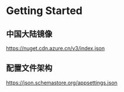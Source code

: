 # Getting Started


## 中国大陆镜像

https://nuget.cdn.azure.cn/v3/index.json

## 配置文件架构

https://json.schemastore.org/appsettings.json
